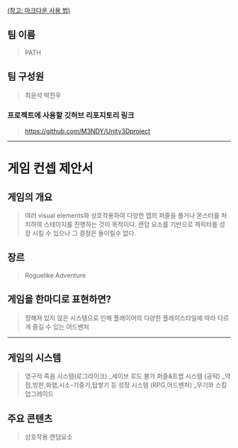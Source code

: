 [(참고: 마크다운 사용 법)](https://gist.github.com/ihoneymon/652be052a0727ad59601)

## 팀 이름 
> PATH


## 팀 구성원 
> 최윤석 박찬우


### 프로젝트에 사용할 깃허브 리포지토리 링크
>https://github.com/M3NDY/Unity3Dproject

* * *

# 게임 컨셉 제안서 

## 게임의 개요
> 여러 visual elements와 상호작용하여 다양한 맵의 퍼즐을 풀거나 몬스터를 처치하여 스테이지를 진행하는 것이 목적이다.
> 랜덤 요소를 기반으로 캐릭터를 성장 시킬 수 있으나 그 결정은 돌이킬수 없다.


## 장르 
>Roguelike Adventure


## 게임을 한마디로 표현하면?
>정해져 있지 않은 시스템으로 인해 플레이어의 다양한 플레이스타일에 따라 다르게 즐길 수 있는 어드벤처
* * *

## 게임의 시스템
> 영구적 죽음 시스템(로그라이크) _세이브 로드 불가
> 퍼즐&트랩 시스템 (공략) _약점,빙판,화염,시소-기중기,탑쌓기 등 
> 성장 시스템 (RPG,어드벤처) _무기와 스킬 업그레이드


## 주요 콘텐츠
> 상호작용
> 랜덤요소

